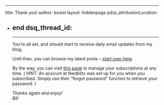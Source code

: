 ---
title: Thank you!
author: bsoist
layout: hiddenpage
pdrp_attributionLocation:
  - end
  dsq_thread_id:
    -
    ---
    You&#8217;re all set, and should start to receive daily email updates from my blog.

    Until then, you can browse my latest posts &#8211; [start over here][1].

    By the way, you can visit [this page][2] to manage your subscriptions at any time. ( HINT: An acocunt at feedblitz was set up for you when you subscribed. Simply use their &#8220;forgot password&#8221; function to retrieve your password. )

    <address>
      Thanks again and enjoy!<br /> Bill
      </address>

       [1]: http://www.bsoi.st/
        [2]: https://www.feedblitz.com/f/f.fbz?
